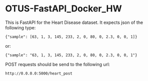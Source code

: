 # OTUS-FastAPI_Docker_HW

This is FastAPI for the Heart Disease dataset. 
It expects json of the following type:

    {"sample": [63, 1, 3, 145, 233, 2, 0, 80, 0, 2.3, 0, 0, 1]}
or:

    {"sample": "63, 1, 3, 145, 233, 2, 0, 80, 0, 2.3, 0, 0, 1"}
  
POST requests should be send to the following url:
    
    http://0.0.0.0:5000/heart_post
